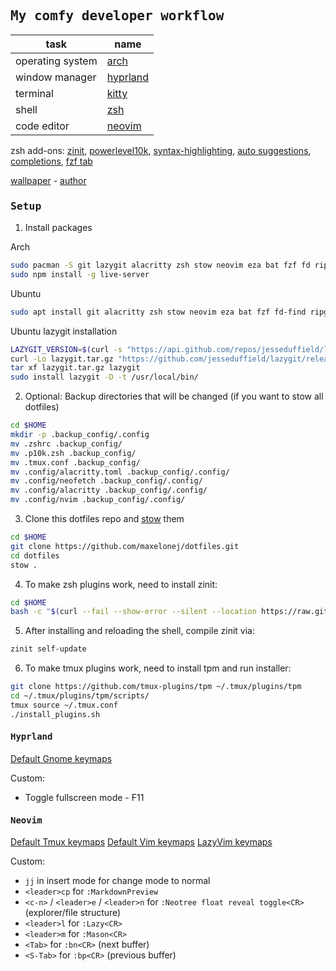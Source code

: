 ## <samp><b>My comfy developer workflow</b></samp>

<!-- TODO: <img src="./assets/preview.png" alt="Preview" align="left" width=400> -->

| task             | name                                        |
| ---------------- | ------------------------------------------- |
| operating system | [arch](https://archlinux.org/)              |
| window manager   | [hyprland](https://hyprland.org)            |
| terminal         | [kitty](https://sw.kovidgoyal.net/kitty/)   |
| shell            | [zsh](https://wiki.archlinux.org/title/Zsh) |
| code editor      | [neovim](https://github.com/neovim/neovim)  |

zsh add-ons: [zinit](https://github.com/zdharma-continuum/zinit), [powerlevel10k](https://github.com/romkatv/powerlevel10k), [syntax-highlighting](https://github.com/zsh-users/zsh-syntax-highlighting/tree/master), [auto suggestions](https://github.com/zsh-users/zsh-autosuggestions), [completions](https://github.com/zsh-users/zsh-completions), [fzf tab](https://github.com/Aloxaf/fzf-tab)

[wallpaper](./assets/amegakure.gif) - [author](https://www.artstation.com/artwork/6gPox)

### <samp><b>Setup</b></samp>

1. Install packages

Arch

```bash
sudo pacman -S git lazygit alacritty zsh stow neovim eza bat fzf fd ripgrep zoxide lua51 luarocks npm pandoc
sudo npm install -g live-server
```

Ubuntu

```bash
sudo apt install git alacritty zsh stow neovim eza bat fzf fd-find ripgrep zoxide tmux
```

Ubuntu lazygit installation

```sh
LAZYGIT_VERSION=$(curl -s "https://api.github.com/repos/jesseduffield/lazygit/releases/latest" | \grep -Po '"tag_name": *"v\K[^"]*')
curl -Lo lazygit.tar.gz "https://github.com/jesseduffield/lazygit/releases/download/v${LAZYGIT_VERSION}/lazygit_${LAZYGIT_VERSION}_Linux_x86_64.tar.gz"
tar xf lazygit.tar.gz lazygit
sudo install lazygit -D -t /usr/local/bin/
```

2. Optional: Backup directories that will be changed (if you want to stow all dotfiles)

```bash
cd $HOME
mkdir -p .backup_config/.config
mv .zshrc .backup_config/
mv .p10k.zsh .backup_config/
mv .tmux.conf .backup_config/
mv .config/alacritty.toml .backup_config/.config/
mv .config/neofetch .backup_config/.config/
mv .config/alacritty .backup_config/.config/
mv .config/nvim .backup_config/.config/
```

3. Clone this dotfiles repo and [stow](https://github.com/aspiers/stow) them

```sh
cd $HOME
git clone https://github.com/maxelonej/dotfiles.git
cd dotfiles
stow .
```

4. To make zsh plugins work, need to install zinit:

```sh
cd $HOME
bash -c "$(curl --fail --show-error --silent --location https://raw.githubusercontent.com/zdharma-continuum/zinit/HEAD/scripts/install.sh)"
```

5. After installing and reloading the shell, compile zinit via:

```sh
zinit self-update
```

6. To make tmux plugins work, need to install tpm and run installer:

```sh
git clone https://github.com/tmux-plugins/tpm ~/.tmux/plugins/tpm
cd ~/.tmux/plugins/tpm/scripts/
tmux source ~/.tmux.conf
./install_plugins.sh
```

#### <samp><b>Hyprland</b></samp>

<a href="https://wiki.gnome.org/Design/OS/KeyboardShortcuts">Default Gnome keymaps</a>

Custom:

<ul>
  <li>Toggle fullscreen mode - F11</li>
</ul>

#### <samp><b>Neovim</b></samp>

<a href="https://tmuxcheatsheet.com/">Default Tmux keymaps</a>
<a href="https://vim.rtorr.com/">Default Vim keymaps</a>
<a href="https://www.lazyvim.org/keymaps">LazyVim keymaps</a>

Custom:

<ul>
  <li><code>jj</code> in insert mode for change mode to normal</li>
  <li><code>&lt;leader&gt;cp</code> for <code>:MarkdownPreview</code></li>
  <li><code>&lt;c-n&gt;</code> / <code>&lt;leader&gt;e</code> / <code>&lt;leader&gt;n</code> for <code>:Neotree float reveal toggle&lt;CR&gt;</CR></code> (explorer/file structure)</li>
  <li><code>&lt;leader&gt;l</code> for <code>:Lazy&lt;CR&gt;</code></li>
  <li><code>&lt;leader&gt;m</code> for <code>:Mason&lt;CR&gt;</code></li>
  <li><code>&lt;Tab&gt;</code> for <code>:bn&lt;CR&gt;</code> (next buffer)</li>
  <li><code>&lt;S-Tab&gt;</code> for <code>:bp&lt;CR&gt;</code> (previous buffer)</li>
</ul>
